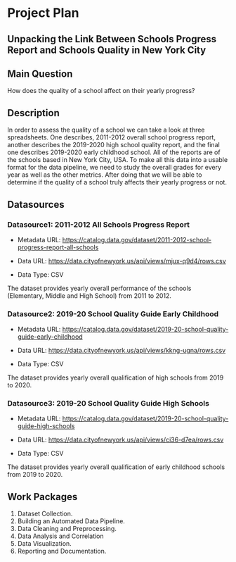 # Project Plan

## Unpacking the Link Between Schools Progress Report and Schools Quality in New York City
<!-- Give your project a short title. -->

## Main Question

<!-- Think about one main question you want to answer based on the data. -->
 How does the quality of a school affect on their yearly progress?


## Description

<!-- Describe your data science project in max. 200 words. Consider writing about why and how you attempt it. -->
In order to assess the quality of a school we can take a look at three spreadsheets. One describes, 2011-2012 overall school progress report, another describes the 2019-2020 high school quality report, and the final one describes 2019-2020 early childhood school. All of the reports are of the schools based in New York City, USA. To make all this data into a usable format for the data pipeline, we need to study the overall grades for every year as well as the other metrics. After doing that we will be able to determine if the quality of a school truly affects their yearly progress or not.

## Datasources

<!-- Describe each datasources you plan to use in a section. Use the prefic "DatasourceX" where X is the id of the datasource. -->

### Datasource1: 2011-2012 All Schools Progress Report

* Metadata URL: <https://catalog.data.gov/dataset/2011-2012-school-progress-report-all-schools>

* Data URL: <https://data.cityofnewyork.us/api/views/mjux-q9d4/rows.csv>

* Data Type: CSV
  
The dataset provides yearly overall performance of the schools (Elementary, Middle and High School) from 2011 to 2012.

### Datasource2: 2019-20 School Quality Guide Early Childhood

* Metadata URL: <https://catalog.data.gov/dataset/2019-20-school-quality-guide-early-childhood>

* Data URL: <https://data.cityofnewyork.us/api/views/kkng-ugna/rows.csv>

* Data Type: CSV
  
The dataset provides yearly overall qualification of high schools from 2019 to 2020.

### Datasource3: 2019-20 School Quality Guide High Schools

* Metadata URL: <https://catalog.data.gov/dataset/2019-20-school-quality-guide-high-schools>

* Data URL: <https://data.cityofnewyork.us/api/views/ci36-d7ea/rows.csv>

* Data Type: CSV
  
The dataset provides yearly overall qualification of early childhood schools from 2019 to 2020.


## Work Packages

<!-- List of work packages ordered sequentially, each pointing to an issue with more details. -->
1. Dataset Collection.
2. Building an Automated Data Pipeline.
3. Data Cleaning and Preprocessing.
4. Data Analysis and Correlation
5. Data Visualization.
6. Reporting and Documentation.
